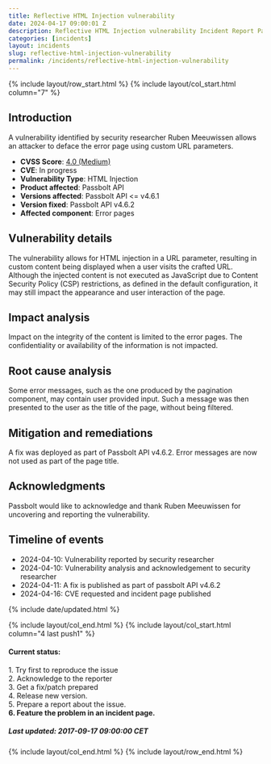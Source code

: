 ```yaml
---
title: Reflective HTML Injection vulnerability
date: 2024-04-17 09:00:01 Z
description: Reflective HTML Injection vulnerability Incident Report Page
categories: [incidents]
layout: incidents
slug: reflective-html-injection-vulnerability
permalink: /incidents/reflective-html-injection-vulnerability
---
```


{% include layout/row_start.html %}
{% include layout/col_start.html column="7" %}

## Introduction

A vulnerability identified by security researcher Ruben Meeuwissen allows an attacker to deface the error 
page using custom URL parameters.

- **CVSS Score**: [4.0 (Medium)](https://nvd.nist.gov/vuln-metrics/cvss/v3-calculator?vector=AV:N/AC:L/PR:N/UI:R/S:U/C:N/I:L/A:N/E:F/RL:O/RC:C)
- **CVE**: In progress
- **Vulnerability Type**: HTML Injection
- **Product affected**: Passbolt API
- **Versions affected**: Passbolt API <= v4.6.1
- **Version fixed**: Passbolt API v4.6.2
- **Affected component**: Error pages

## Vulnerability details

The vulnerability allows for HTML injection in a URL parameter, resulting in custom content being displayed 
when a user visits the crafted URL. Although the injected content is not executed as JavaScript due to 
Content Security Policy (CSP) restrictions, as defined in the default configuration, it may still impact 
the appearance and user interaction of the page.

## Impact analysis

Impact on the integrity of the content is limited to the error pages. The confidentiality or availability 
of the information is not impacted.

## Root cause analysis

Some error messages, such as the one produced by the pagination component, may contain user provided 
input. Such a message was then presented to the user as the title of the page, without being filtered.

## Mitigation and remediations

A fix was deployed as part of Passbolt API v4.6.2. Error messages are now not used as part of the page title.

## Acknowledgments
Passbolt would like to acknowledge and thank Ruben Meeuwissen for uncovering and reporting the vulnerability.

## Timeline of events

* 2024-04-10: Vulnerability reported by security researcher
* 2024-04-10: Vulnerability analysis and acknowledgement to security researcher
* 2024-04-11: A fix is published as part of passbolt API v4.6.2
* 2024-04-16: CVE requested and incident page published

{% include date/updated.html %}

{% include layout/col_end.html %}
{% include layout/col_start.html column="4 last push1" %}
<div class="message success">
    <h4>Current status:</h4>
    1. Try first to reproduce the issue<br>
    2. Acknowledge to the reporter<br>
    3. Get a fix/patch prepared<br>
    4. Release new version.<br>
    5. Prepare a report about the issue.<br>
    <strong>6. Feature the problem in an incident page.</strong>
    <h5>Last updated: 2017-09-17 09:00:00 CET</h5>
</div>

{% include layout/col_end.html %}
{% include layout/row_end.html %}